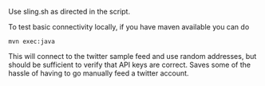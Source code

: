 Use sling.sh as directed in the script.

To test basic connectivity locally, if you have maven available you can do

```
mvn exec:java
```

This will connect to the twitter sample feed and use random addresses,
but should be sufficient to verify that API keys are correct.  Saves
some of the hassle of having to go manually feed a twitter account.
